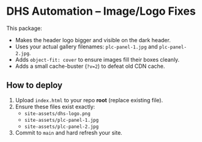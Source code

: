 # DHS Automation – Image/Logo Fixes

This package:
- Makes the header logo bigger and visible on the dark header.
- Uses your actual gallery filenames: `plc-panel-1.jpg` and `plc-panel-2.jpg`.
- Adds `object-fit: cover` to ensure images fill their boxes cleanly.
- Adds a small cache-buster (`?v=2`) to defeat old CDN cache.

## How to deploy
1. Upload `index.html` to your repo **root** (replace existing file).
2. Ensure these files exist exactly:
   - `site-assets/dhs-logo.png`
   - `site-assets/plc-panel-1.jpg`
   - `site-assets/plc-panel-2.jpg`
3. Commit to `main` and hard refresh your site.
